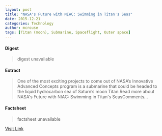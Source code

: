 ```yaml
---
layout: post
title: "NASA's Future with NIAC: Swimming in Titan's Seas"
date: 2015-12-21
categories: Technology
author: mcrouse
tags: [Titan (moon), Submarine, Spaceflight, Outer space]
---
```



#### Digest
>digest unavailable

#### Extract
>One of the most exciting projects to come out of NASA’s Innovative Advanced Concepts program is a submarine that could be headed to the liquid hydrocarbon sea of Saturn’s moon Titan.Read more about NASA&#039;s Future with NIAC: Swimming in Titan&#039;s SeasComments...

#### Factsheet
>factsheet unavailable

[Visit Link](http://www.pddnet.com/news/2015/07/nasas-future-niac-swimming-titans-seas)


